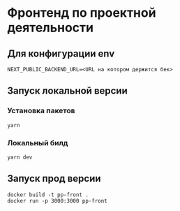 # Фронтенд по проектной деятельности

## Для конфигурации env

```
NEXT_PUBLIC_BACKEND_URL=<URL на котором держится бек>
```

## Запуск локальной версии

### Установка пакетов
```
yarn
```
### Локальный билд 

```
yarn dev
```

## Запуск прод версии

```
docker build -t pp-front .
docker run -p 3000:3000 pp-front
```
